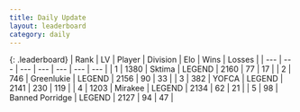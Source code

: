 ```yaml
---
title: Daily Update
layout: leaderboard
category: daily
---
```


{: .leaderboard}
| Rank | LV | Player | Division | Elo | Wins | Losses |
| --- | --- | --- | --- | --- | --- | --- |
| <span data-change="0">1</span> | 1380 | <span title="ID: 353063">Sktima</span> | LEGEND | <span data-change="0">2160</span> | <span data-change="0">77</span> | <span data-change="0">17</span> |
| <span data-change="0">2</span> | 746 | <span title="ID: 540">Greenlukie</span> | LEGEND | <span data-change="0">2156</span> | <span data-change="0">90</span> | <span data-change="0">33</span> |
| <span data-change="2">3</span> | 382 | <span title="ID: 650820">YOFCA</span> | LEGEND | <span data-change="38">2141</span> | <span data-change="30">230</span> | <span data-change="11">119</span> |
| <span data-change="4">4</span> | 1203 | <span title="ID: 416373">Mirakee</span> | LEGEND | <span data-change="45">2134</span> | <span data-change="7">62</span> | <span data-change="1">21</span> |
| <span data-change="-2">5</span> | 98 | <span title="ID: 659170">Banned Porridge</span> | LEGEND | <span data-change="16">2127</span> | <span data-change="9">94</span> | <span data-change="4">47</span> |
